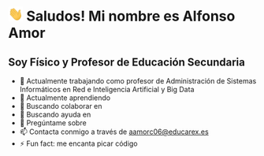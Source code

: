 # <img src="https://raw.githubusercontent.com/ABSphreak/ABSphreak/master/gifs/Hi.gif" width="30px"> Saludos! Mi nombre es Alfonso Amor

## Soy Físico y Profesor de Educación Secundaria

- 🔭 Actualmente trabajando como profesor de Administración de Sistemas Informáticos en Red e Inteligencia Artificial y Big Data
- 🌱 Actualmente aprendiendo 
- 👯 Buscando colaborar en 
- 🤔 Buscando ayuda en 
- 💬 Pregúntame sobre 
- 📫 Contacta conmigo a través de aamorc06@educarex.es
- ⚡ Fun fact: me encanta picar código
